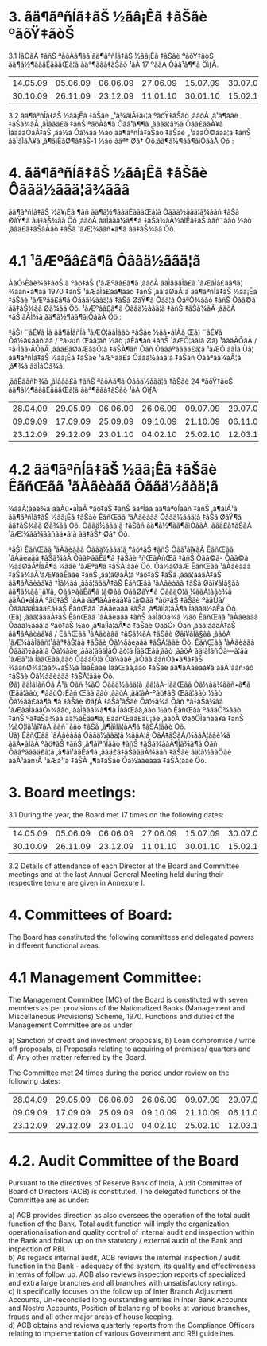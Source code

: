 # 3. ãä¶ãªñÍã‡ãŠ ½ãâ¡Êã ‡ãŠãè ºãõŸ‡ãòŠ  

3.1	 ÌãÓãÃ ‡ãñŠ ªãõÀã¶ãâ ãä¶ãªñÍã‡ãŠ ½ãâ¡Êã ‡ãŠãè ºãõŸ‡ãòŠ ãä¶ã½¶ããäÊããäŒã¦ã ãäª¶ããâ‡ãŠãò ¹ãÀ 17 ºããÀ Ôãâ¹ã¶¶ã ÖìƒÃ.  

<html><body><table><tr><td>14.05.09</td><td>05.06.09</td><td>06.06.09</td><td>27.06.09</td><td>15.07.09</td><td>30.07.09</td><td>31.08.09</td><td>17.09.09</td><td>09.10.09</td></tr><tr><td>30.10.09</td><td>26.11.09</td><td>23.12.09</td><td>11.01.10</td><td>30.01.10</td><td>15.02.10</td><td>25.02.10</td><td>22.03.10</td><td></td></tr></table></body></html>  

3.2 ãä¶ãªñÍã‡ãŠ ½ãâ¡Êã ‡ãŠãè „¹ã¾ãìÃ‡ã‹¦ã ºãõŸ‡ãŠãò ‚ããõÀ ‚ã¹ã¶ããè ‡ãŠã¾ãÃ ‚ãÌããä£ã ‡ãñŠ ªãõÀã¶ã Ôãâ¹ã¶¶ã ‚ãâãä¦ã½ã Ôãã£ããÀ¥ã ÌãããäÓãÃ‡ãŠ ‚ãã½ã Ôã¼ãã ½ãò ãä¶ãªñÍã‡ãŠãò ‡ãŠãè „¹ããäÔ©ããä¦ã ‡ãñŠ ãäÌãÌãÀ¥ã ‚ã¶ãìÊãØ¶ã‡ãŠ-1 ½ãò ãäª† Øã† Öö.ãä¶ã½¶ãã¶ãìÔããÀ Öõ :  

# 4.	 ãä¶ãªñÍã‡ãŠ ½ãâ¡Êã ‡ãŠãè Ôããä½ããä¦ã¾ããâ  

ãä¶ãªñÍã‡ãŠ ½ã¥¡Êã ¶ãñ ãä¶ã½¶ããäÊããäŒã¦ã Ôããä½ããä¦ã¾ããñ ‡ãŠã ØãŸ¶ã ãä‡ãŠ¾ãã Öõ ‚ããõÀ ãäÌããä¼ã¶¶ã ‡ãŠã¾ãÃ½ãîÊã‡ãŠ àãñ¨ããò ½ãò ‚ããä£ã‡ãŠãÀãò ‡ãŠã ¹ãÆ¦¾ããñ•ã¶ã ãä‡ãŠ¾ãã Öõ.  

# 4.1	 ¹ãÆºãâ£ã¶ã Ôããä½ããä¦ã  

ÀãÓ›Èãè¾ã‡ãðŠ¦ã ºãö‡ãŠ (¹ãÆºãâ£ã¶ã ‚ããõÀ ãäÌããäÌã£ã ¹ãÆãÌã£ãã¶ã) ¾ããñ•ã¶ãã 1970 ‡ãñŠ ¹ãÆãÌã£ãã¶ããò ‡ãñŠ ‚ãâ¦ãØãÃ¦ã ãä¶ãªñÍã‡ãŠ ½ãâ¡Êã ‡ãŠãè ¹ãÆºãâ£ã¶ã Ôããä½ããä¦ã ‡ãŠã ØãŸ¶ã Ôãã¦ã ÔãªÔ¾ããò ‡ãñŠ Ôãã©ã ãä‡ãŠ¾ãã Øã¾ãã Öõ. ¹ãÆºãâ£ã¶ã Ôããä½ããä¦ã ‡ãñŠ ‡ãŠã¾ãÃ ‚ããõÀ ‡ãŠ¦ãÃÌ¾ã ãä¶ã½¶ãã¶ãìÔããÀ Öö :  

‡ãŠ)	 ¨ãÉ¥ã Ìã ãä¶ãÌãñÍã ¹ãÆÔ¦ããÌããò ‡ãŠãè ½ãâ•ãîÀã Œã)	 ¨ãÉ¥ã Ôã½ã¢ããõ¦ãã / ºã›á›ñ Œãã¦ãñ ½ãò ¡ãÊã¶ãñ ‡ãñŠ ¹ãÆÔ¦ããÌã Øã) ¹ããäÀÔãÀ / ‡ã‹Ìãã›ÃÔãÃ ‚ããä£ãØãÆãäÖ¦ã ‡ãŠÀ¶ãñ Ôãñ Ôãââºãâãä£ã¦ã ¹ãÆÔ¦ããÌã Üã) ãä¶ãªñÍã‡ãŠ ½ãâ¡Êã ‡ãŠãè ¹ãÆºãâ£ã Ôããä½ããä¦ã ‡ãŠãñ Ôãâªãä¼ãÃ¦ã ‚ã¶¾ã ãäÌãÓã¾ã.  

‚ããÊããñÞ¾ã ‚ãÌããä£ã ‡ãñŠ ªãõÀã¶ã Ôããä½ããä¦ã ‡ãŠãè 24 ºãõŸ‡ãòŠ ãä¶ã½¶ããäÊããäŒã¦ã ãäª¶ããâ‡ãŠãò ¹ãÀ ÖìƒÄ-  

<html><body><table><tr><td>28.04.09</td><td>29.05.09</td><td>06.06.09</td><td>26.06.09</td><td>09.07.09</td><td>29.07.09</td><td>24.08.09</td><td>01.09.09</td></tr><tr><td>09.09.09</td><td>17.09.09</td><td>25.09.09</td><td>09.10.09</td><td>21.10.09</td><td>06.11.09</td><td>03.12.09</td><td>16.12.09</td></tr><tr><td>23.12.09</td><td>29.12.09</td><td>23.01.10</td><td>04.02.10</td><td>25.02.10</td><td>12.03.10</td><td>22.03.10</td><td>27.03.10</td></tr></table></body></html>  

# 4.2	 ãä¶ãªñÍã‡ãŠ ½ãâ¡Êã ‡ãŠãè ÊãñŒãã ¹ãÀãèàãã Ôããä½ããä¦ã  

¼ããÀ¦ããè¾ã ãäÀû•ãÌãÃ ºãö‡ãŠ ‡ãñŠ ãäªÍãã ãä¶ãªóÍããñ ‡ãñŠ ‚ã¶ãìÁ¹ã ãä¶ãªñÍã‡ãŠ ½ãâ¡Êã ‡ãŠãè ÊãñŒãã ¹ãÀãèàãã Ôããä½ããä¦ã ‡ãŠã ØãŸ¶ã ãä‡ãŠ¾ãã Øã¾ãã Öõ. Ôããä½ããä¦ã ‡ãŠãñ ãä¶ã½¶ãã¶ãìÔããÀ ‚ããä£ã‡ãŠãÀ ¹ãÆ¦¾ãã¾ããñãä•ã¦ã ãä‡ãŠ† Øã† Öõ.  

‡ãŠ)	 ÊãñŒãã ¹ãÀãèàãã Ôããä½ããä¦ã ºãö‡ãŠ ‡ãñŠ Ôãâ¹ãî¥ãÃ ÊãñŒãã ¹ãÀãèàãã ‡ãŠã¾ãÃ ÔãâÞããÊã¶ã ‡ãŠãè ªñŒãÀñŒã ‡ãñŠ Ôãã©ã- Ôãã©ã ½ããØãÃªÍãÃ¶ã ¼ããè ¹ãÆªã¶ã ‡ãŠÀ¦ããè Öõ. Ôã½ãØãÆ ÊãñŒãã ¹ãÀãèàãã ‡ãŠã¾ãÃ¹ãÆ¥ããÊããè ‡ãñŠ ‚ãâ¦ãØãÃ¦ã ºãö‡ãŠ ‡ãŠã ‚ããâ¦ããäÀ‡ãŠ ãä¶ãÀãèàã¥ã †Ìã½ãá ‚ããâ¦ããäÀ‡ãŠ ÊãñŒãã ¹ãÀãèàãã ‡ãŠã Øãì¥ãÌã§ãã ãä¶ã¾ãâ¨ã¥ã, ÔãâÞããÊã¶ã ¦ã©ãã ÔãâØãŸ¶ã ÔããäÖ¦ã ¼ããÀ¦ããè¾ã ãäÀû•ãÌãÃ ºãö‡ãŠ ´ãÀã ãä¶ãÀãèàã¥ã ¦ã©ãã ºãö‡ãŠ ‡ãŠãè ºããÛã/ÔããâãäÌããä£ã‡ãŠ ÊãñŒãã ¹ãÀãèàãã ‡ãŠã ‚ã¶ãìÌã¦ãÃ¶ã Íãããä½ãÊã Öõ.   
Œã)	 ‚ããâ¦ããäÀ‡ãŠ ÊãñŒãã ¹ãÀãèàãã ‡ãñŠ ãäÌãÓã¾ã ½ãò ÊãñŒãã ¹ãÀãèàãã Ôããä½ããä¦ã ºãö‡ãŠ ½ãò ‚ã¶ãìÌã¦ãÃ¶ã ‡ãŠãè ÒãäÓ› Ôãñ ‚ããâ¦ããäÀ‡ãŠ ãä¶ãÀãèàã¥ã / ÊãñŒãã ¹ãÀãèàãã ‡ãŠã¾ãÃ ‡ãŠãè Øãì¥ãÌã§ãã ‚ããõÀ ¹ãÆ¼ããÌããñ¦¹ããª‡ãŠ¦ãã ‡ãŠãè Ôã½ããèàãã ‡ãŠÀ¦ããè Öõ. ÊãñŒãã ¹ãÀãèàãã Ôããä½ããä¦ã Ôã¼ããè ‚ããä¦ããäÌãÔ¦ãð¦ã ÍããŒãã‚ããò ‚ããõÀ ãäÌãÍãñÓã—ã¦ãã ¹ãÆã¹¦ã ÍããŒãã‚ããò ÔããäÖ¦ã Ôã¼ããè ‚ãÔãâ¦ããñÓã•ã¶ã‡ãŠ ¾ããñØ¾ã¦ãã‰ãŠ½ã ÌããÊããè ÍããŒãã‚ããò ‡ãŠãè ãä¶ãÀãèàã¥ã ãäÀ¹ããñ›ãô ‡ãŠãè Ôã½ããèàãã ‡ãŠÀ¦ããè Öõ.   
Øã) ãäÌãÍãñÓã Â¹ã Ôãñ ¾ãÖ Ôããä½ããä¦ã ‚ãâ¦ãÀ-ÍããŒãã Ôã½ãã¾ããñ•ã¶ã Œãã¦ããò, ¶ããùÔ›Èãñ Œãã¦ããò ‚ããõÀ ‚ãâ¦ãÀ-ºãö‡ãŠ Œãã¦ããò ½ãò Ôã½ãã£ãã¶ã ¶ã ‡ãŠãè ØãƒÃ ‡ãŠã¹ãŠãè Ôã½ã¾ã Ôãñ ºã‡ãŠã¾ãã ¹ãÆãäÌããäÓ›¾ããò, ãäÌããä¼ã¶¶ã ÍããŒãã‚ããò ½ãò ÊãñŒãã ºããäÖ¾ããò ‡ãñŠ ºã‡ãŠã¾ãã ãä½ãÊãã¶ã, £ããñŒãã£ãü¡ãè ‚ããõÀ ØãðÖÌãñàã¥ã ‡ãñŠ ½ãÖ¦Ìã¹ãî¥ãÃ àãñ¨ããò ‡ãŠã ‚ã¶ãìÌã¦ãÃ¶ã ‡ãŠÀ¦ããè Öõ.   
Üã)	 ÊãñŒãã ¹ãÀãèàãã Ôããä½ããä¦ã ¼ããÀ¦ã ÔãÀ‡ãŠãÀ/¼ããÀ¦ããè¾ã ãäÀ•ãÌãÃ ºãö‡ãŠ ‡ãñŠ ‚ã¶ãìªñÍããò ‡ãñŠ ‡ãŠã¾ããÃ¶Ìã¾ã¶ã Ôãñ Ôãâºãâãä£ã¦ã ‚ã¶ãì¹ããÊã¶ã ‚ããä£ã‡ãŠããäÀ¾ããñ ‡ãŠãè ãä¦ã½ããÖãè ãäÀ¹ããñ›Ã ¹ãÆã¹¦ã ‡ãŠÀ „¶ã‡ãŠãè Ôã½ããèàãã ‡ãŠÀ¦ããè Öõ.  

# 3.	 Board meetings:  

3.1	 During the year, the Board met 17 times on the following dates:  

<html><body><table><tr><td>14.05.09</td><td>05.06.09</td><td>06.06.09</td><td>27.06.09</td><td>15.07.09</td><td>30.07.09</td><td>31.08.09</td><td>17.09.09</td><td>09.10.09</td></tr><tr><td>30.10.09</td><td>26.11.09</td><td>23.12.09</td><td>11.01.10</td><td>30.01.10</td><td>15.02.10</td><td>25.02.10</td><td>22.03.10</td><td></td></tr></table></body></html>  

3.2	 Details of attendance of each Director at the Board and Committee meetings and at the last Annual General Meeting held during their respective tenure are given in Annexure I.  

# 4.	 Committees of Board:  

The Board has constituted the following committees and delegated powers in different functional areas.  

# 4.1	 Management Committee:  

The Management Committee (MC) of the Board is constituted with seven members as per provisions of the Nationalized Banks (Management and Miscellaneous Provisions) Scheme, 1970. Functions and duties of the Management Committee are as under:  

a) Sanction of credit and investment proposals, b) Loan compromise / write off proposals, c) Proposals relating to acquiring of premises/ quarters and d)	 Any other matter referred by the Board.  

The Committee met 24 times during the period under review on the following dates:  

<html><body><table><tr><td>28.04.09</td><td>29.05.09</td><td>06.06.09</td><td>26.06.09</td><td>09.07.09</td><td>29.07.09</td><td>24.08.09</td><td>01.09.09</td></tr><tr><td>09.09.09</td><td>17.09.09</td><td>25.09.09</td><td>09.10.09</td><td>21.10.09</td><td>06.11.09</td><td>03.12.09</td><td>16.12.09</td></tr><tr><td>23.12.09</td><td>29.12.09</td><td>23.01.10</td><td>04.02.10</td><td>25.02.10</td><td>12.03.10</td><td>22.03.10</td><td>27.03.10</td></tr></table></body></html>  

# 4.2.	Audit Committee of the Board  

Pursuant to the directives of Reserve Bank of India, Audit Committee of Board of Directors (ACB) is constituted. The delegated functions of the Committee are as under:  

a)	 ACB provides direction as also oversees the operation of the total audit function of the Bank. Total audit function will imply the organization, operationalisation and quality control of internal audit and inspection within the Bank and follow up on the statutory / external audit of the Bank and inspection of RBI.   
b)	 As regards internal audit, ACB reviews the internal inspection / audit function in the Bank - adequacy of the system, its quality and effectiveness in terms of follow up. ACB also reviews inspection reports of specialized and extra large branches and all branches with unsatisfactory ratings.   
c)	 It specifically focuses on the follow up of Inter Branch Adjustment Accounts, Un-reconciled long outstanding entries in Inter Bank Accounts and Nostro Accounts, Position of balancing of books at various branches, frauds and all other major areas of house keeping.   
d)	 ACB obtains and reviews quarterly reports from the Compliance Officers relating to implementation of various Government and RBI guidelines.  
